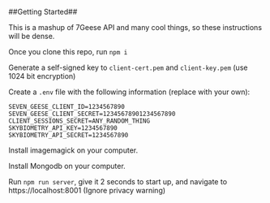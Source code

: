 ##Getting Started##

This is a mashup of 7Geese API and many cool things, so these instructions will be dense.

Once you clone this repo, run `npm i`

Generate a self-signed key to `client-cert.pem` and `client-key.pem` (use 1024 bit encryption)

Create a `.env` file with the following information (replace with your own):


```
SEVEN_GEESE_CLIENT_ID=1234567890
SEVEN_GEESE_CLIENT_SECRET=12345678901234567890
CLIENT_SESSIONS_SECRET=ANY_RANDOM_THING
SKYBIOMETRY_API_KEY=1234567890
SKYBIOMETRY_API_SECRET=1234567890
```

Install imagemagick on your computer.

Install Mongodb on your computer.

Run `npm run server`, give it 2 seconds to start up, and navigate to https://localhost:8001 (Ignore privacy warning)